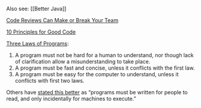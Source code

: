 Also see: [[Better Java]]

[Code Reviews Can Make or Break Your Team](https://medium.com/swlh/code-reviews-can-make-or-break-your-team-a3cfdcc15de1)

[10 Principles for Good Code](http://blog.d3in.org/post/130288777151/10-principles-for-good-code)

[Three Laws of Programs](http://jeremymikkola.com/posts/2015_08_28_warming_up_to_go.html):
  1. A program must not be hard for a human to understand, nor though lack of clarification allow a misunderstanding to take place.
  2. A program must be fast and concise, unless it conflicts with the first law.
  3. A program must be easy for the computer to understand, unless it conflicts with first two laws.

  Others have [stated this better](https://mitpress.mit.edu/sicp/front/node3.html) as “programs must be written for people to read, and only incidentally for machines to execute.”